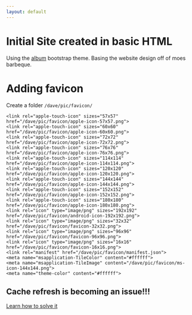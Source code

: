 ```yaml
---
layout: default
---
```


# Initial Site created in basic HTML

Using the [album](https://getbootstrap.com/docs/4.5/examples/album/) bootstrap theme. Basing the website design off of moes barbeque.

# Adding favicon

Create a folder `/dave/pic/favicon/`

```
<link rel="apple-touch-icon" sizes="57x57" href="/dave/pic/favicon/apple-icon-57x57.png">
<link rel="apple-touch-icon" sizes="60x60" href="/dave/pic/favicon/apple-icon-60x60.png">
<link rel="apple-touch-icon" sizes="72x72" href="/dave/pic/favicon/apple-icon-72x72.png">
<link rel="apple-touch-icon" sizes="76x76" href="/dave/pic/favicon/apple-icon-76x76.png">
<link rel="apple-touch-icon" sizes="114x114" href="/dave/pic/favicon/apple-icon-114x114.png">
<link rel="apple-touch-icon" sizes="120x120" href="/dave/pic/favicon/apple-icon-120x120.png">
<link rel="apple-touch-icon" sizes="144x144" href="/dave/pic/favicon/apple-icon-144x144.png">
<link rel="apple-touch-icon" sizes="152x152" href="/dave/pic/favicon/apple-icon-152x152.png">
<link rel="apple-touch-icon" sizes="180x180" href="/dave/pic/favicon/apple-icon-180x180.png">
<link rel="icon" type="image/png" sizes="192x192"  href="/dave/pic/favicon/android-icon-192x192.png">
<link rel="icon" type="image/png" sizes="32x32" href="/dave/pic/favicon/favicon-32x32.png">
<link rel="icon" type="image/png" sizes="96x96" href="/dave/pic/favicon/favicon-96x96.png">
<link rel="icon" type="image/png" sizes="16x16" href="/dave/pic/favicon/favicon-16x16.png">
<link rel="manifest" href="/dave/pic/favicon/manifest.json">
<meta name="msapplication-TileColor" content="#ffffff">
<meta name="msapplication-TileImage" content="/dave/pic/favicon/ms-icon-144x144.png">
<meta name="theme-color" content="#ffffff">
```

## Cache refresh is becoming an issue!!!

[Learn how to solve it](https://wpreset.com/force-reload-cached-css/)
